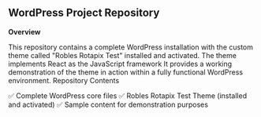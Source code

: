 ## WordPress Project Repository
**Overview**

This repository contains a complete WordPress installation with the custom theme called "Robles Rotapix Test" installed and activated. The theme implements React as the JavaScript framework It provides a working demonstration of the theme in action within a fully functional WordPress environment.
Repository Contents

✅ Complete WordPress core files
✅ Robles Rotapix Test Theme (installed and activated)
✅ Sample content for demonstration purposes
